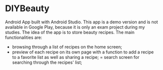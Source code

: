 # DIYBeauty
Android App built with Android Studio. This app is a demo version and is not available in Google Play, because it is only an exam project during my studies.
The idea of the app is to store beauty recipes. The main functionalities are: 
- browsing through a list of recipes on the home screen; 
- preview of each recipe on its own page with a function to add a recipe to a favorite list as well as sharing a recipe; 
= search screen for searching through the recipes' list;
